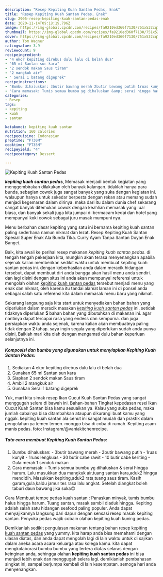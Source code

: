 ```yaml
---
description: "Resep Kepiting Kuah Santan Pedas, Enak"
title: "Resep Kepiting Kuah Santan Pedas, Enak"
slug: 2905-resep-kepiting-kuah-santan-pedas-enak
date: 2020-11-14T09:18:19.796Z
image: https://img-global.cpcdn.com/recipes/fa9210ed360f7130/751x532cq70/kepiting-kuah-santan-pedas-foto-resep-utama.jpg
thumbnail: https://img-global.cpcdn.com/recipes/fa9210ed360f7130/751x532cq70/kepiting-kuah-santan-pedas-foto-resep-utama.jpg
cover: https://img-global.cpcdn.com/recipes/fa9210ed360f7130/751x532cq70/kepiting-kuah-santan-pedas-foto-resep-utama.jpg
author: Tom Wagner
ratingvalue: 3.9
reviewcount: 9
recipeingredient:
- "4 ekor kepiting direbus dulu lalu di belah dua"
- "65 ml Santan sun kara"
- "2 sendok makan Saus tiram"
- "2 mangkuk air"
- " Serai 1 batang digeprek"
recipeinstructions:
- "Bumbu dihaluskan: 3butir bawang merah 2butir bawang putih 1ruas kunyit 1ruas lengkuas 30 butir cabe rawit 10 butir cabe keriting Gula merah 1 sendok makan"
- "Cara memasak: Tumis semua bumbu yg dihaluskan &amp; serai hingga harum. Lalu masukkan dua mangkuk air,tuang santan kara,aduk2 hingga mendidih. Masukkan kepiting,aduk2 rata,tuang saus tiram. Kasih garam,gula,kaldu jamur tes rasa lalu angkat. Setelah diangkat boleh taburi daun bawang jika suka😊"
categories:
- Resep
tags:
- kepiting
- kuah
- santan

katakunci: kepiting kuah santan 
nutrition: 160 calories
recipecuisine: Indonesian
preptime: "PT30M"
cooktime: "PT35M"
recipeyield: "4"
recipecategory: Dessert

---
```



![Kepiting Kuah Santan Pedas](https://img-global.cpcdn.com/recipes/fa9210ed360f7130/751x532cq70/kepiting-kuah-santan-pedas-foto-resep-utama.jpg)

<b><i>kepiting kuah santan pedas</i></b>, Memasak menjadi bentuk kegiatan yang menggembirakan dilakukan oleh banyak kalangan. tidaklah hanya para bunda, sebagian cowok juga sangat banyak yang suka dengan kegiatan ini. walaupun hanya untuk sekedar berpesta dengan rekan atau memang sudah menjadi kegemaran dalam dirinya. maka dari itu dalam dunia chef sekarang sangat banyak ditemukan cowok dengan keahlian memasak yang luar biasa, dan banyak sekali juga kita jumpai di bermacam kedai dan hotel yang mempunyai koki cowok sebagai juru masak mumpuni nya.

Menu berbahan dasar kepiting yang satu ini bernama kepiting kuah santan paling sederhana namun nikmat dan lezat. Resep Kepiting Kuah Santan Spesial Super Enak Ala Bunda Tika. Curry Ayam Tanpa Santan Doyan Enak Banget.

Baik, kita awali ke perihal resep makanan <i>kepiting kuah santan pedas</i>. di tengah tengah pekerjaan kita, mungkin akan terasa menyenangkan apabila sejenak kalian memberikan sedikit waktu untuk membuat kepiting kuah santan pedas ini. dengan keberhasilan anda dalam meracik hidangan tersebut, dapat membuat diri anda bangga akan hasil menu anda sendiri. dan lagi disini dengan situs ini anda akan mempunyai referensi untuk mengolah olahan <u>kepiting kuah santan pedas</u> tersebut menjadi menu yang enak dan nikmat, oleh karena itu tandai alamat laman ini di ponsel anda sebagai salah satu referensi kita dalam memasak menu baru yang nikmat.


Sekarang langsung saja kita start untuk menyediakan bahan bahan yang diperlukan dalam meracik masakan <u><i>kepiting kuah santan pedas</i></u> ini. setidak tidaknya diperlukan <b>5</b> bahan bahan yang dibutuhkan di makanan ini. agar nantinya dapat tercapai rasa yang endess dan sempurna. dan juga persiapkan waktu anda sejenak, karena kalian akan membuatnya paling tidak dengan <b>2</b> tahap. saya ingin segala yang diperlukan sudah anda punya disini, Baiklah mari kita olah dengan mengamati dulu bahan keperluan selanjutnya ini.

<!--inarticleads1-->

##### Komposisi dan bumbu yang digunakan untuk menyiapkan Kepiting Kuah Santan Pedas:

1. Sediakan 4 ekor kepiting direbus dulu lalu di belah dua
1. Gunakan 65 ml Santan sun kara
1. Siapkan 2 sendok makan Saus tiram
1. Ambil 2 mangkuk air
1. Gunakan  Serai 1 batang digeprek


Yuk, mari kita simak resep Ikan Cucut Kuah Santan Pedas yang sangat menggugah selera di bawah ini. Bahan-bahan Tingkat kepedasan resei Ikan Cucut Kuah Santan bisa kamu sesuaikan ya. Kalau yang suka pedas, maka jumlah cabainya bisa ditambahkan ataupun dikurangi buat kamu yang nggak. kepiting kuah santan ala cenut ini sangat mudah dan praktik dalam pengolahan ya temen temen. monggo bisa di coba di rumah. Kepiting asam manis pedas. foto: Instagram/@vaniakitchenrecipe. 

<!--inarticleads2-->

##### Tata cara membuat Kepiting Kuah Santan Pedas:

1. Bumbu dihaluskan: - 3butir bawang merah - 2butir bawang putih - 1ruas kunyit - 1ruas lengkuas - 30 butir cabe rawit - 10 butir cabe keriting - Gula merah 1 sendok makan
1. Cara memasak: - Tumis semua bumbu yg dihaluskan &amp; serai hingga harum. Lalu masukkan dua mangkuk air,tuang santan kara,aduk2 hingga mendidih. Masukkan kepiting,aduk2 rata,tuang saus tiram. Kasih garam,gula,kaldu jamur tes rasa lalu angkat. Setelah diangkat boleh taburi daun bawang jika suka😊


Cara Membuat tempe pedas kuah santan : Panaskan minyak, tumis bumbu halus hingga harum. Tuang santan, masak sambil diaduk hingga. Kepiting adalah salah satu hidangan seafood paling populer. Anda dapat menyajikannya langsung dari dapur dengan sensasi resep masak kepiting santan. Penyuka pedas wajib cobain olahan kepiting kuah kuning pedas. 

Demikianlah sedikit pengulasan makanan tentang bahan resep <u>kepiting kuah santan pedas</u> yang yummy. kita harap anda bisa memahami dengan ulasan diatas, dan anda dapat mengolah lagi di lain waktu untuk di sajikan dalam aneka acara acara keluarga atau kolega kamu. kita dapat mengkolaborasi bumbu bumbu yang tertera diatas selaras dengan keinginan anda, sehingga olahan <b>kepiting kuah santan pedas</b> ini bisa menjadi lebih enak dan menggugah selera lagi. demikianlah pembahasan singkat ini, sampai berjumpa kembali di lain kesempatan. semoga hari anda menyenangkan.
